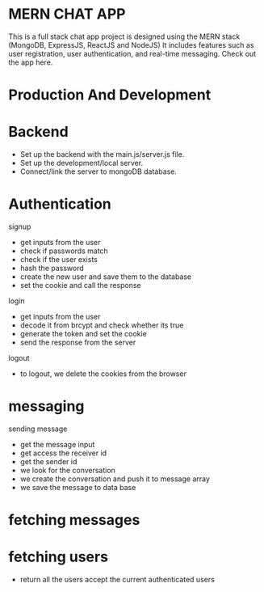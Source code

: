 # MERN CHAT APP

This is a full stack chat app project is designed using the MERN stack (MongoDB, ExpressJS, ReactJS and NodeJS) It includes features such as user registration, user authentication, and real-time messaging.
Check out the app here.

# Production And Development

# Backend

- Set up the backend with the main.js/server.js file.
- Set up the development/local server.
- Connect/link the server to mongoDB database.

# Authentication

signup

- get inputs from the user
- check if passwords match
- check if the user exists
- hash the password
- create the new user and save them to the database
- set the cookie and call the response

login

- get inputs from the user
- decode it from brcypt and check whether its true
- generate the token and set the cookie
- send the response from the server

logout

- to logout, we delete the cookies from the browser

# messaging

sending message

- get the message input
- get access the receiver id
- get the sender id
- we look for the conversation
- we create the conversation and push it to message array
- we save the message to data base

# fetching messages

# fetching users

- return all the users accept the current authenticated users
